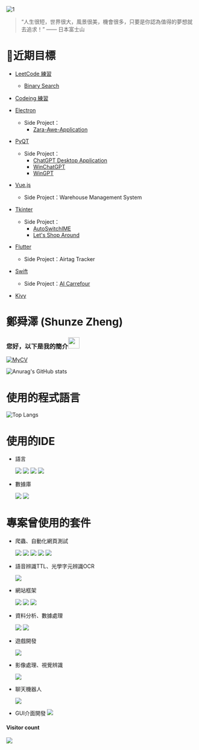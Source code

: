 ![1](https://user-images.githubusercontent.com/77151276/160334959-fb45326c-c954-4d03-b238-93cda94c717c.jpeg)

> “人生很短，世界很大，風景很美，機會很多，只要是你認為值得的夢想就去追求！”  —— 日本富士山




# 🚩近期目標
- [LeetCode 練習](https://github.com/zhengshunze/leetcode)
  - [Binary Search](https://github.com/zhengshunze/LeetCode/tree/main/Binary%20Search)

- [Codeing 練習](https://github.com/zhengshunze/colab_practice)


- [Electron](https://github.com/zhengshunze/Electron_practice)
  - Side Project：
     - [Zara-Awe-Application](https://github.com/zhengshunze/ZARA_Screen_Recorder)
- [PyQT](https://github.com/zhengshunze/PyQT_practice)
  - Side Project：
     - [ChatGPT Desktop Application](https://github.com/zhengshunze/ChatGPT_Desktop_Application)
     - [WinChatGPT](https://github.com/zhengshunze/WinChatGPT)
     - [WinGPT](https://github.com/zhengshunze/WinGPT) 


- [Vue.js](https://github.com/zhengshunze/Vue_js_practice)
  - Side Project：Warehouse Management System
- [Tkinter](https://github.com/zhengshunze/tkinter_practice)
  - Side Project：
    -  [AutoSwitchIME](https://github.com/zhengshunze/AutoSwitchIME)
    -  [Let's Shop Around](https://github.com/zhengshunze/Let-s-Shop-Around)
- [Flutter](https://github.com/zhengshunze/Flutter_Practice)
  - Side Project：Airtag Tracker
 
- [Swift](https://github.com/zhengshunze/Swift_Practice)
  - Side Project：[AI Carrefour](https://github.com/zhengshunze/AI_Carrefour)

- [Kivy](https://github.com/zhengshunze/kivy)





#  鄭舜澤 (Shunze Zheng)
###  您好，以下是我的簡介<img src="https://raw.githubusercontent.com/iampavangandhi/iampavangandhi/master/gifs/Hi.gif" width="30px">

[![MyCV](https://github-production-user-asset-6210df.s3.amazonaws.com/77151276/268513263-510e2abd-d0a2-4608-8fcb-dc92112a50d8.png)](mailto:zezeshunze@gmail.com)

![Anurag's GitHub stats](https://github-readme-stats.vercel.app/api?username=zhengshunze&show_icons=true&theme=tokyonight)


#  使用的程式語言
 ![Top Langs](https://github-readme-stats.vercel.app/api/top-langs/?username=zhengshunze&hide=javascript,css,scss,html&theme=tokyonight)

# 使用的IDE

- 語言

   ![](https://img.shields.io/badge/Pycharm-FFFFFF)
   ![](https://img.shields.io/badge/Xcode-FFFFFF)
   ![](https://img.shields.io/badge/VSCODE-FFFFFF)
   ![](https://img.shields.io/badge/Visual%20Studio-FFFFFF)
   
- 數據庫

   ![](https://img.shields.io/badge/MySQL-FFFFFF)
   ![](https://img.shields.io/badge/Mongodb-FFFFFF)
   
#  專案曾使用的套件
- 爬蟲、自動化網頁測試

    ![](https://img.shields.io/badge/bs4-FFFFFF)
    ![](https://img.shields.io/badge/requests-FFFFFF)
    ![](https://img.shields.io/badge/requests--html-FFFFFF)
    ![](https://img.shields.io/badge/selenium-FFFFFF)
    ![](https://img.shields.io/badge/urllib3-FFFFFF)

- 語音辨識TTL、光學字元辨識OCR

    ![](https://img.shields.io/badge/google--cloud--vision-FFFFFF)

- 網站框架

   ![](https://img.shields.io/badge/Jinja2-FFFFFF)
   ![](https://img.shields.io/badge/Flask-FFFFFF)
   ![](https://img.shields.io/badge/jupyterlab-FFFFFF)

- 資料分析、數據處理

   ![](https://img.shields.io/badge/numpy-FFFFFF)
   ![](https://img.shields.io/badge/pandas-FFFFFF)

- 遊戲開發

   ![](https://img.shields.io/badge/pygame-FFFFFF)

- 影像處理、視覺辨識

  ![](https://img.shields.io/badge/Opencv-FFFFFF)

- 聊天機器人

   ![](https://img.shields.io/badge/line--bot--sdk-FFFFFF)
   
- GUI介面開發
   ![](https://img.shields.io/badge/Tkinter-FFFFFF)
<div > 
  <h4>Visitor count</h4>
  <img src="https://profile-counter.glitch.me/zhengshunze/count.svg" />
</div>
